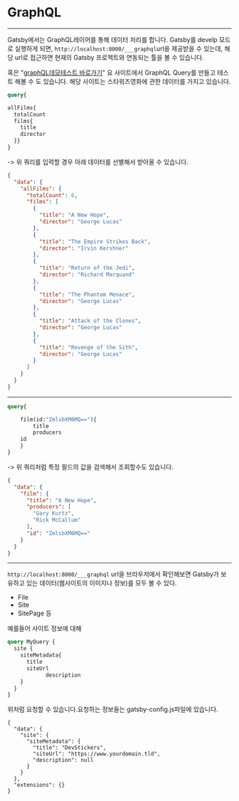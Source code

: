 # GraphQL

---

Gatsby에서는 GraphQL레이어를 통해 데이터 처리를 합니다. Gatsby를 develp 모드로 실행하게 되면,
`http://localhost:8000/___graphql`url을 제공받을 수 있는데, 해당 url로 접근하면 현재의 Gatsby 프로젝트와 연동되는 툴을 볼 수 있습니다.

혹은 "[graphQL데모테스트 바로가기](https://graphql.org/swapi-graphql/?query=query%7B%0A%20%20%0A%7D%0A%0A)"
요 사이트에서 GraphQL Query를 만들고 테스트 해볼 수 도 있습니다. 해당 사이트는 스타워즈영화에 관한 데이터를 가지고 있습니다.

```graphQL
query{

allFilms{
  totalCount
  films{
    title
    director
  }}
}

```

-> 위 쿼리를 입력할 경우 아래 데이터를 선별해서 받아올 수 있습니다.

```JSON
{
  "data": {
    "allFilms": {
      "totalCount": 6,
      "films": [
        {
          "title": "A New Hope",
          "director": "George Lucas"
        },
        {
          "title": "The Empire Strikes Back",
          "director": "Irvin Kershner"
        },
        {
          "title": "Return of the Jedi",
          "director": "Richard Marquand"
        },
        {
          "title": "The Phantom Menace",
          "director": "George Lucas"
        },
        {
          "title": "Attack of the Clones",
          "director": "George Lucas"
        },
        {
          "title": "Revenge of the Sith",
          "director": "George Lucas"
        }
      ]
    }
  }
}
```

---

```graphQL
query{

	film(id:"ZmlsbXM6MQ=="){
		title
		producers
    id
	}
}
```

-> 위 쿼리처럼 특정 필드의 값을 검색해서 조회할수도 있습니다.

```JSON
{
  "data": {
    "film": {
      "title": "A New Hope",
      "producers": [
        "Gary Kurtz",
        "Rick McCallum"
      ],
      "id": "ZmlsbXM6MQ=="
    }
  }
}
```

---

`http://localhost:8000/___graphql` url을 브라우저에서 확인해보면
Gatsby가 보유하고 있는 데이터(웹사이트의 이미지나 정보)를 모두 볼 수 있다.

- File
- Site
- SitePage
  등

예를들어 사이트 정보에 대해

```GraphQL
query MyQuery {
  site {
    siteMetadata{
      title
      siteUrl
			description
    }
  }
}
```

위처럼 요청할 수 있습니다.요청하는 정보들는 gatsby-config.js파일에 있습니다.

```
{
  "data": {
    "site": {
      "siteMetadata": {
        "title": "DevStickers",
        "siteUrl": "https://www.yourdomain.tld",
        "description": null
      }
    }
  },
  "extensions": {}
}
```

